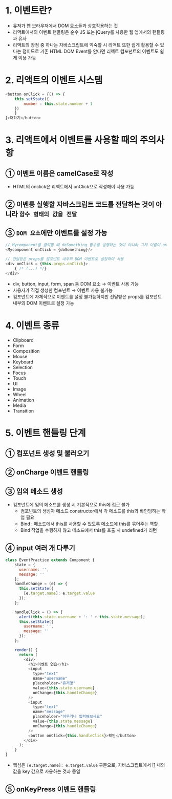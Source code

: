 # 1. 이벤트란?
- 유저가 웹 브라우저에서 DOM 요소들과 상호작용하는 것
- 리액트에서의 이벤트 핸들링은 순수 JS 또는 jQuery를 사용한 웹 앱에서의 핸들링과 유사
- 리액트의 장점 중 하나는 자바스크립트에 익숙할 시 리액트 또한 쉽게 활용할 수 있다는 점이므로 기존 HTML DOM Event를 안다면 리액트 컴포넌트의 이벤트도 쉽게 이용 가능
#

# 2. 리액트의 이벤트 시스템
```js
<button onClick = {() => {
    this.setState({
        number : this.state.number + 1
    })
    }
}>더하기</button>
```
#

# 3. 리액트에서 이벤트를 사용할 때의 주의사항
## ① 이벤트 이름은 camelCase로 작성
- HTML의 onclick은 리액트에서 onClick으로 작성해야 사용 가능
## ② 이벤틍 실행할 자바스크립트 코드를 전달하는 것이 아니라 `함수 형태의 값을 전달`
## ③ `DOM 요소`에만 이벤트를 설정 가능
```js
// Mycomponent를 클릭할 때 doSomething 함수를 실행하는 것이 아니라 그저 이름이 onClick인 props를 Mycomponent에게 전달하는 것을 수행
<Mycomponent onClick = {doSomething}/>

// 전달받은 props를 컴포넌트 내부의 DOM 이벤트로 설정하여 사용
<div onClick = {this.props.onClick}>
    { /* (...) */}
</div>
```
- div, button, input, form, span 등 DOM 요소 → 이벤트 사용 가능
- 사용자가 직접 생성한 컴포넌트 → 이벤트 사용 불가능
- 컴포넌트에 자체적으로 이벤트를 설정 불가능하지만 전달받은 props를 컴포넌트 내부의 DOM 이벤트로 설정 가능
#

# 4. 이벤트 종류
- Clipboard
- Form
- Composition
- Mouse
- Keyboard
- Selection
- Focus
- Touch
- UI
- Image
- Wheel
- Animation
- Media
- Transition
#

# 5. 이벤트 핸들링 단계
## ① 컴포넌트 생성 및 불러오기
## ② onCharge 이벤트 핸들링
## ③ 임의 메소드 생성
- 컴포넌트에 임의 메소드를 생성 시 기본적으로 this에 접근 불가
    - 컴포넌트의 생성자 메소드 constructor에서 각 메소드를 this와 바인딩하는 작업 필요
    - Bind : 메소드에서 this를 사용할 수 있도록 메소드에 this를 묶어주는 역할 
    - Bind 작업을 수행하지 않고 메소드에서 this를 호출 시 undefined가 리턴
## ④ input 여러 개 다루기
```js
class EventPractice extends Component {
    state = {
      username: '',
      message: ''
    };
    handleChange = (e) => {
      this.setState({
        [e.target.name]: e.target.value
      });
    };

    handleClick = () => {
      alert(this.state.username + ': ' + this.state.message);
      this.setState({
        username: '',
        message: ''
      });
    };

    render() {
      return (
        <div>
          <h1>이벤트 연습</h1>
          <input
            type="text"
            name="username"
            placeholder="유저명"
            value={this.state.username}
            onChange={this.handleChange}
          />
          <input
            type="text"
            name="message"
            placeholder="아무거나 입력해보세요"
            value={this.state.message}
            onChange={this.handleChange}
          />
          <button onClick={this.handleClick}>확인</button>
        </div>
      );
    }
}
```
- 핵심은 `[e.target.name]: e.target.value` 구문으로, 자바스크립트에서 [] 내의 값을 key 값으로 사용하는 것과 동일
## ⑤ onKeyPress 이벤트 핸들링
#

